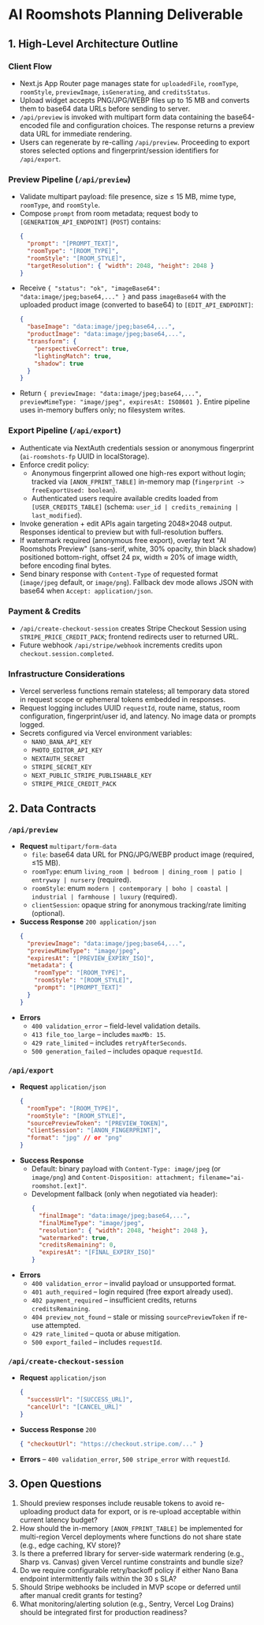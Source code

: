 # AI Roomshots Planning Deliverable

## 1. High-Level Architecture Outline
### Client Flow
- Next.js App Router page manages state for `uploadedFile`, `roomType`, `roomStyle`, `previewImage`, `isGenerating`, and `creditsStatus`.
- Upload widget accepts PNG/JPG/WEBP files up to 15 MB and converts them to base64 data URLs before sending to server.
- `/api/preview` is invoked with multipart form data containing the base64-encoded file and configuration choices. The response returns a preview data URL for immediate rendering.
- Users can regenerate by re-calling `/api/preview`. Proceeding to export stores selected options and fingerprint/session identifiers for `/api/export`.

### Preview Pipeline (`/api/preview`)
- Validate multipart payload: file presence, size ≤ 15 MB, mime type, `roomType`, and `roomStyle`.
- Compose `prompt` from room metadata; request body to `[GENERATION_API_ENDPOINT]` (`POST`) contains:
  ```json
  {
    "prompt": "[PROMPT_TEXT]",
    "roomType": "[ROOM_TYPE]",
    "roomStyle": "[ROOM_STYLE]",
    "targetResolution": { "width": 2048, "height": 2048 }
  }
  ```
- Receive `{ "status": "ok", "imageBase64": "data:image/jpeg;base64,..." }` and pass `imageBase64` with the uploaded product image (converted to base64) to `[EDIT_API_ENDPOINT]`:
  ```json
  {
    "baseImage": "data:image/jpeg;base64,...",
    "productImage": "data:image/jpeg;base64,...",
    "transform": {
      "perspectiveCorrect": true,
      "lightingMatch": true,
      "shadow": true
    }
  }
  ```
- Return `{ previewImage: "data:image/jpeg;base64,...", previewMimeType: "image/jpeg", expiresAt: ISO8601 }`. Entire pipeline uses in-memory buffers only; no filesystem writes.

### Export Pipeline (`/api/export`)
- Authenticate via NextAuth credentials session or anonymous fingerprint (`ai-roomshots-fp` UUID in localStorage).
- Enforce credit policy:
  - Anonymous fingerprint allowed one high-res export without login; tracked via `[ANON_FPRINT_TABLE]` in-memory map (`fingerprint -> freeExportUsed: boolean`).
  - Authenticated users require available credits loaded from `[USER_CREDITS_TABLE]` (schema: `user_id | credits_remaining | last_modified`).
- Invoke generation + edit APIs again targeting 2048×2048 output. Responses identical to preview but with full-resolution buffers.
- If watermark required (anonymous free export), overlay text "AI Roomshots Preview" (sans-serif, white, 30% opacity, thin black shadow) positioned bottom-right, offset 24 px, width ≈ 20% of image width, before encoding final bytes.
- Send binary response with `Content-Type` of requested format (`image/jpeg` default, or `image/png`). Fallback dev mode allows JSON with base64 when `Accept: application/json`.

### Payment & Credits
- `/api/create-checkout-session` creates Stripe Checkout Session using `STRIPE_PRICE_CREDIT_PACK`; frontend redirects user to returned URL.
- Future webhook `/api/stripe/webhook` increments credits upon `checkout.session.completed`.

### Infrastructure Considerations
- Vercel serverless functions remain stateless; all temporary data stored in request scope or ephemeral tokens embedded in responses.
- Request logging includes UUID `requestId`, route name, status, room configuration, fingerprint/user id, and latency. No image data or prompts logged.
- Secrets configured via Vercel environment variables:
  - `NANO_BANA_API_KEY`
  - `PHOTO_EDITOR_API_KEY`
  - `NEXTAUTH_SECRET`
  - `STRIPE_SECRET_KEY`
  - `NEXT_PUBLIC_STRIPE_PUBLISHABLE_KEY`
  - `STRIPE_PRICE_CREDIT_PACK`

## 2. Data Contracts
### `/api/preview`
- **Request** `multipart/form-data`
  - `file`: base64 data URL for PNG/JPG/WEBP product image (required, ≤15 MB).
  - `roomType`: enum `living_room | bedroom | dining_room | patio | entryway | nursery` (required).
  - `roomStyle`: enum `modern | contemporary | boho | coastal | industrial | farmhouse | luxury` (required).
  - `clientSession`: opaque string for anonymous tracking/rate limiting (optional).
- **Success Response** `200 application/json`
  ```json
  {
    "previewImage": "data:image/jpeg;base64,...",
    "previewMimeType": "image/jpeg",
    "expiresAt": "[PREVIEW_EXPIRY_ISO]",
    "metadata": {
      "roomType": "[ROOM_TYPE]",
      "roomStyle": "[ROOM_STYLE]",
      "prompt": "[PROMPT_TEXT]"
    }
  }
  ```
- **Errors**
  - `400 validation_error` – field-level validation details.
  - `413 file_too_large` – includes `maxMb: 15`.
  - `429 rate_limited` – includes `retryAfterSeconds`.
  - `500 generation_failed` – includes opaque `requestId`.

### `/api/export`
- **Request** `application/json`
  ```json
  {
    "roomType": "[ROOM_TYPE]",
    "roomStyle": "[ROOM_STYLE]",
    "sourcePreviewToken": "[PREVIEW_TOKEN]",
    "clientSession": "[ANON_FINGERPRINT]",
    "format": "jpg" // or "png"
  }
  ```
- **Success Response**
  - Default: binary payload with `Content-Type: image/jpeg` (or `image/png`) and `Content-Disposition: attachment; filename="ai-roomshot.[ext]"`.
  - Development fallback (only when negotiated via header):
    ```json
    {
      "finalImage": "data:image/jpeg;base64,...",
      "finalMimeType": "image/jpeg",
      "resolution": { "width": 2048, "height": 2048 },
      "watermarked": true,
      "creditsRemaining": 0,
      "expiresAt": "[FINAL_EXPIRY_ISO]"
    }
    ```
- **Errors**
  - `400 validation_error` – invalid payload or unsupported format.
  - `401 auth_required` – login required (free export already used).
  - `402 payment_required` – insufficient credits, returns `creditsRemaining`.
  - `404 preview_not_found` – stale or missing `sourcePreviewToken` if re-use attempted.
  - `429 rate_limited` – quota or abuse mitigation.
  - `500 export_failed` – includes `requestId`.

### `/api/create-checkout-session`
- **Request** `application/json`
  ```json
  {
    "successUrl": "[SUCCESS_URL]",
    "cancelUrl": "[CANCEL_URL]"
  }
  ```
- **Success Response** `200`
  ```json
  { "checkoutUrl": "https://checkout.stripe.com/..." }
  ```
- **Errors** – `400 validation_error`, `500 stripe_error` with `requestId`.

## 3. Open Questions
1. Should preview responses include reusable tokens to avoid re-uploading product data for export, or is re-upload acceptable within current latency budget?
2. How should the in-memory `[ANON_FPRINT_TABLE]` be implemented for multi-region Vercel deployments where functions do not share state (e.g., edge caching, KV store)?
3. Is there a preferred library for server-side watermark rendering (e.g., Sharp vs. Canvas) given Vercel runtime constraints and bundle size?
4. Do we require configurable retry/backoff policy if either Nano Bana endpoint intermittently fails within the 30 s SLA?
5. Should Stripe webhooks be included in MVP scope or deferred until after manual credit grants for testing?
6. What monitoring/alerting solution (e.g., Sentry, Vercel Log Drains) should be integrated first for production readiness?
